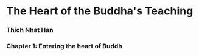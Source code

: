 # The Heart of the Buddha's Teaching
### Thich Nhat Han

### Chapter 1: Entering the heart of Buddh

<!--stackedit_data:
eyJoaXN0b3J5IjpbLTE3MDE5NDUwMzIsMTM4MjMyNTk2Nl19
-->